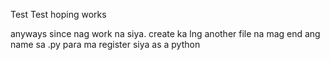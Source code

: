Test Test hoping works 


anyways since nag work na siya. create ka lng another file na mag end ang name sa .py para ma register siya as a python 
